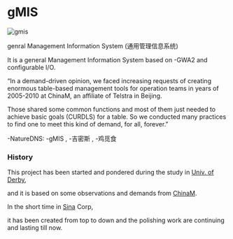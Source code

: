 # gMIS

![gmis](https://ufqi.com/dev/gmis/gmis-logo-201606.png)

genral Management Information System (通用管理信息系统)

It is a general Management Information System based on -GWA2 and configurable I/O.

“In a demand-driven opinion, we faced increasing requests of creating enormous table-based management tools for operation teams in years of 2005-2010 at ChinaM, an affiliate of Telstra  in Beijing. 

Those shared some common functions and most of them just needed to achieve basic goals (CURDLS) for a table. So we conducted many practices to find one to meet this kind of demand, for all, forever.”

-NatureDNS: -gMIS , -吉密斯 , -鸡觅食

### History
This project has been started and pondered during the study in [Univ. of Derby](http://www.derby.ac.uk), 

and it is based on some observations and demands from [ChinaM](http://chinam.com). 

In the short time in [Sina](http://weibo.com) Corp, 

it has been created from top to down and the polishing work are continuing and lasting till now. 
